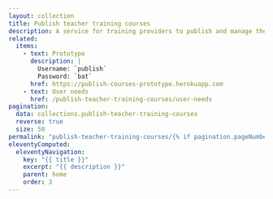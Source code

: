 ```yaml
---
layout: collection
title: Publish teacher training courses
description: A service for training providers to publish and manage their courses
related:
  items:
    - text: Prototype
      description: |
        Username: `publish`
        Password: `bat`
      href: https://publish-courses-prototype.herokuapp.com
    - text: User needs
      href: /publish-teacher-training-courses/user-needs
pagination:
  data: collections.publish-teacher-training-courses
  reverse: true
  size: 50
permalink: "publish-teacher-training-courses/{% if pagination.pageNumber > 0 %}page/{{ pagination.pageNumber + 1 }}{% endif %}/"
eleventyComputed:
  eleventyNavigation:
    key: "{{ title }}"
    excerpt: "{{ description }}"
    parent: home
    order: 3
---
```

